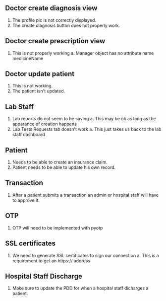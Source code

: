 ## Doctor create diagnosis view
1. The profile pic is not correctly displayed.
2. The create diagnosis button does not properly work.

## Doctor create prescription view
1. This is not properly working
    a. Manager object has no attribute name medicineName

## Doctor update patient
1. This is not working.
2. The patient isn't updated.

## Lab Staff
1. Lab reports do not seem to be saving
    a. This may be ok as long as the apparance of creation happens
2. Lab Tests Requests tab doesn't work
    a. This just takes us back to the lab staff dashboard

## Patient
1. Needs to be able to create an insurance claim.
2. Patient needs to be able to update his own record.

## Transaction
1. After a patient submits a transaction an admin or hospital staff will have to approve it.

## OTP
1. OTP will need to be implemented with pyotp

## SSL certificates
1. We need to generate SSL certificates to sign our connection
    a. This is a requirement to get an https:// address

## Hospital Staff Discharge
1. Make sure to update the PDD for when a hospital staff dicharges a patient.

